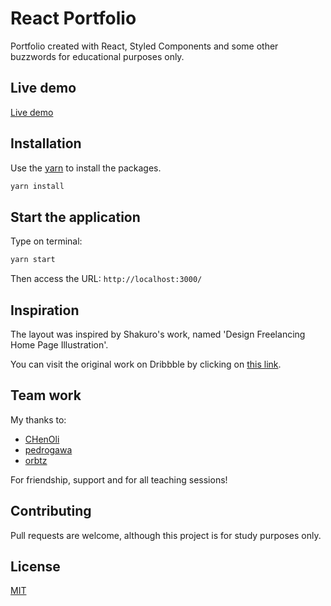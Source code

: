 # React Portfolio

Portfolio created with React, Styled Components and some other buzzwords for educational purposes only.

## Live demo

[Live demo](https://guidimas.github.io/react-portfolio)

## Installation

Use the [yarn](https://yarnpkg.com/) to install the packages.

```bash
yarn install
```

## Start the application

Type on terminal:

```bash
yarn start
```

Then access the URL: `http://localhost:3000/`

## Inspiration

The layout was inspired by Shakuro's work, named 'Design Freelancing Home Page Illustration'.

You can visit the original work on Dribbble by clicking on [this link](https://dribbble.com/shots/6696178-Design-Freelancing-Home-Page-Illustration).

## Team work

My thanks to:

- [CHenOli](https://github.com/CHenOli)
- [pedrogawa](https://github.com/pedrogawa)
- [orbtz](https://github.com/orbtz)

For friendship, support and for all teaching sessions!

## Contributing

Pull requests are welcome, although this project is for study purposes only.

## License

[MIT](https://choosealicense.com/licenses/mit/)
